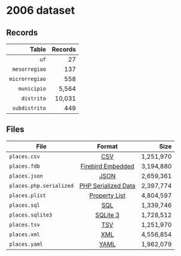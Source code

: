 # 2006 dataset

## Records

|          Table | Records |
| --------------:| -------:|
|           `uf` |      27 |
|  `mesorregiao` |     137 |
| `microrregiao` |     558 |
|    `municipio` |   5,564 |
|     `distrito` |  10,031 |
|  `subdistrito` |     449 |

## Files

| File                    | Format                                                                                          |      Size |
| ----------------------- |:-----------------------------------------------------------------------------------------------:| ---------:|
| `places.csv`            | [CSV](https://en.wikipedia.org/wiki/Comma-separated_values)                                     | 1,251,970 |
| `places.fdb`            | [Firebird Embedded](https://en.wikipedia.org/wiki/Embedded_database#Firebird_Embedded)          | 3,194,880 |
| `places.json`           | [JSON](https://en.wikipedia.org/wiki/JSON)                                                      | 2,659,361 |
| `places.php.serialized` | [PHP Serialized Data](https://en.wikipedia.org/wiki/Serialization#Programming_language_support) | 2,397,774 |
| `places.plist`          | [Property List](https://en.wikipedia.org/wiki/Property_list)                                    | 4,804,597 |
| `places.sql`            | [SQL](https://en.wikipedia.org/wiki/SQL)                                                        | 1,339,746 |
| `places.sqlite3`        | [SQLite 3](https://en.wikipedia.org/wiki/SQLite)                                                | 1,728,512 |
| `places.tsv`            | [TSV](https://en.wikipedia.org/wiki/Tab-separated_values)                                       | 1,251,970 |
| `places.xml`            | [XML](https://en.wikipedia.org/wiki/XML)                                                        | 4,556,854 |
| `places.yaml`           | [YAML](https://en.wikipedia.org/wiki/YAML)                                                      | 1,962,079 |
